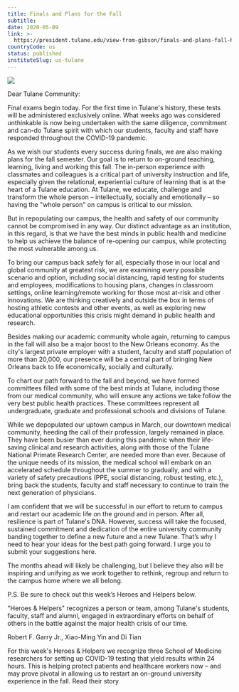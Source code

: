 ```yaml
---
title: Finals and Plans for the Fall
subtitle: 
date: 2020-05-09
link: >-
  https://president.tulane.edu/view-from-gibson/finals-and-plans-fall-heroes-helpers
countryCode: us
status: published
instituteSlug: us-tulane
---
```

![](https://president.tulane.edu/sites/all/themes/multitheme/tulane-omega/apple-touch-icon-precomposed.png)

Dear Tulane Community:

Final exams begin today. For the first time in Tulane's history, these tests will be administered exclusively online. What weeks ago was considered unthinkable is now being undertaken with the same diligence, commitment and can-do Tulane spirit with which our students, faculty and staff have responded throughout the COVID-19 pandemic.

As we wish our students every success during finals, we are also making plans for the fall semester. Our goal is to return to on-ground teaching, learning, living and working this fall. The in-person experience with classmates and colleagues is a critical part of university instruction and life, especially given the relational, experiential culture of learning that is at the heart of a Tulane education. At Tulane, we educate, challenge and transform the whole person – intellectually, socially and emotionally – so having the "whole person" on campus is critical to our mission.

But in repopulating our campus, the health and safety of our community cannot be compromised in any way. Our distinct advantage as an institution, in this regard, is that we have the best minds in public health and medicine to help us achieve the balance of re-opening our campus, while protecting the most vulnerable among us.

To bring our campus back safely for all, especially those in our local and global community at greatest risk, we are examining every possible scenario and option, including social distancing, rapid testing for students and employees, modifications to housing plans, changes in classroom settings, online learning/remote working for those most at-risk and other innovations. We are thinking creatively and outside the box in terms of hosting athletic contests and other events, as well as exploring new educational opportunities this crisis might demand in public health and research.

Besides making our academic community whole again, returning to campus in the fall will also be a major boost to the New Orleans economy. As the city's largest private employer with a student, faculty and staff population of more than 20,000, our presence will be a central part of bringing New Orleans back to life economically, socially and culturally.

To chart our path forward to the fall and beyond, we have formed committees filled with some of the best minds at Tulane, including those from our medical community, who will ensure any actions we take follow the very best public health practices. These committees represent all undergraduate, graduate and professional schools and divisions of Tulane.

While we depopulated our uptown campus in March, our downtown medical community, heeding the call of their profession, largely remained in place. They have been busier than ever during this pandemic when their life-saving clinical and research activities, along with those of the Tulane National Primate Research Center, are needed more than ever. Because of the unique needs of its mission, the medical school will embark on an accelerated schedule throughout the summer to gradually, and with a variety of safety precautions (PPE, social distancing, robust testing, etc.), bring back the students, faculty and staff necessary to continue to train the next generation of physicians.

I am confident that we will be successful in our effort to return to campus and restart our academic life on the ground and in person. After all, resilience is part of Tulane's DNA. However, success will take the focused, sustained commitment and dedication of the entire university community banding together to define a new future and a new Tulane. That’s why I need to hear your ideas for the best path going forward. I urge you to submit your suggestions here.

The months ahead will likely be challenging, but I believe they also will be inspiring and unifying as we work together to rethink, regroup and return to the campus home where we all belong.

P.S. Be sure to check out this week’s Heroes and Helpers below.

"Heroes & Helpers" recognizes a person or team, among Tulane's students, faculty, staff and alumni, engaged in extraordinary efforts on behalf of others in the battle against the major health crisis of our time.



Robert F. Garry Jr., Xiao-Ming Yin and Di Tian

For this week's Heroes & Helpers we recognize three School of Medicine researchers for setting up COVID-19 testing that yield results within 24 hours. This is helping protect patients and healthcare workers now – and may prove pivotal in allowing us to restart an on-ground university experience in the fall. Read their story